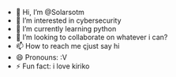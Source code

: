 - 👋 Hi, I’m @Solarsotm
- 👀 I’m interested in cybersecurity
- 🌱 I’m currently learning python
- 💞️ I’m looking to collaborate on whatever i can?
- 📫 How to reach me çjust say hi
- 😄 Pronouns: :V
- ⚡ Fun fact: i love kiriko

<!---
Solarsotm/Solarsotm is a ✨ special ✨ repository because its `README.md` (this file) appears on your GitHub profile.
You can click the Preview link to take a look at your changes.
--->
